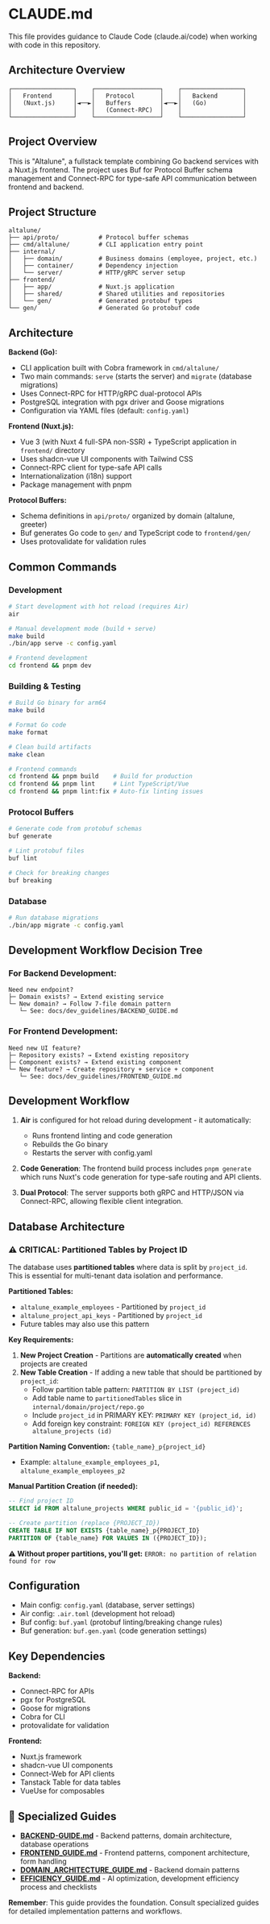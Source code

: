 # CLAUDE.md

This file provides guidance to Claude Code (claude.ai/code) when working with code in this repository.

## Architecture Overview

```
┌─────────────────┐    ┌──────────────────┐    ┌─────────────────┐
│   Frontend      │    │   Protocol       │    │   Backend       │
│   (Nuxt.js)     │◄──►│   Buffers        │◄──►│   (Go)          │
│                 │    │   (Connect-RPC)  │    │                 │
└─────────────────┘    └──────────────────┘    └─────────────────┘
```

## Project Overview

This is "Altalune", a fullstack template combining Go backend services with a Nuxt.js frontend. The project uses Buf for Protocol Buffer schema management and Connect-RPC for type-safe API communication between frontend and backend.

## Project Structure

```
altalune/
├── api/proto/           # Protocol buffer schemas
├── cmd/altalune/        # CLI application entry point
├── internal/
│   ├── domain/          # Business domains (employee, project, etc.)
│   ├── container/       # Dependency injection
│   └── server/          # HTTP/gRPC server setup
├── frontend/
│   ├── app/             # Nuxt.js application
│   ├── shared/          # Shared utilities and repositories
│   └── gen/             # Generated protobuf types
└── gen/                 # Generated Go protobuf code
```

## Architecture

**Backend (Go):**

- CLI application built with Cobra framework in `cmd/altalune/`
- Two main commands: `serve` (starts the server) and `migrate` (database migrations)
- Uses Connect-RPC for HTTP/gRPC dual-protocol APIs
- PostgreSQL integration with pgx driver and Goose migrations
- Configuration via YAML files (default: `config.yaml`)

**Frontend (Nuxt.js):**

- Vue 3 (with Nuxt 4 full-SPA non-SSR) + TypeScript application in `frontend/` directory
- Uses shadcn-vue UI components with Tailwind CSS
- Connect-RPC client for type-safe API calls
- Internationalization (i18n) support
- Package management with pnpm

**Protocol Buffers:**

- Schema definitions in `api/proto/` organized by domain (altalune, greeter)
- Buf generates Go code to `gen/` and TypeScript code to `frontend/gen/`
- Uses protovalidate for validation rules

## Common Commands

### Development

```bash
# Start development with hot reload (requires Air)
air

# Manual development mode (build + serve)
make build
./bin/app serve -c config.yaml

# Frontend development
cd frontend && pnpm dev
```

### Building & Testing

```bash
# Build Go binary for arm64
make build

# Format Go code
make format

# Clean build artifacts
make clean

# Frontend commands
cd frontend && pnpm build    # Build for production
cd frontend && pnpm lint     # Lint TypeScript/Vue
cd frontend && pnpm lint:fix # Auto-fix linting issues
```

### Protocol Buffers

```bash
# Generate code from protobuf schemas
buf generate

# Lint protobuf files
buf lint

# Check for breaking changes
buf breaking
```

### Database

```bash
# Run database migrations
./bin/app migrate -c config.yaml
```

## Development Workflow Decision Tree

### For Backend Development:

```
Need new endpoint?
├─ Domain exists? → Extend existing service
└─ New domain? → Follow 7-file domain pattern
   └─ See: docs/dev_guidelines/BACKEND_GUIDE.md
```

### For Frontend Development:

```
Need new UI feature?
├─ Repository exists? → Extend existing repository
├─ Component exists? → Extend existing component
└─ New feature? → Create repository + service + component
   └─ See: docs/dev_guidelines/FRONTEND_GUIDE.md
```

## Development Workflow

1. **Air** is configured for hot reload during development - it automatically:

   - Runs frontend linting and code generation
   - Rebuilds the Go binary
   - Restarts the server with config.yaml

2. **Code Generation**: The frontend build process includes `pnpm generate` which runs Nuxt's code generation for type-safe routing and API clients.

3. **Dual Protocol**: The server supports both gRPC and HTTP/JSON via Connect-RPC, allowing flexible client integration.

## Database Architecture

### **⚠️ CRITICAL: Partitioned Tables by Project ID**

The database uses **partitioned tables** where data is split by `project_id`. This is essential for multi-tenant data isolation and performance.

**Partitioned Tables:**

- `altalune_example_employees` - Partitioned by `project_id`
- `altalune_project_api_keys` - Partitioned by `project_id`
- Future tables may also use this pattern

**Key Requirements:**

1. **New Project Creation** - Partitions are **automatically created** when projects are created
2. **New Table Creation** - If adding a new table that should be partitioned by `project_id`:
   - Follow partition table pattern: `PARTITION BY LIST (project_id)`
   - Add table name to `partitionedTables` slice in `internal/domain/project/repo.go`
   - Include `project_id` in PRIMARY KEY: `PRIMARY KEY (project_id, id)`
   - Add foreign key constraint: `FOREIGN KEY (project_id) REFERENCES altalune_projects (id)`

**Partition Naming Convention:** `{table_name}_p{project_id}`

- Example: `altalune_example_employees_p1`, `altalune_example_employees_p2`

**Manual Partition Creation (if needed):**

```sql
-- Find project ID
SELECT id FROM altalune_projects WHERE public_id = '{public_id}';

-- Create partition (replace {PROJECT_ID})
CREATE TABLE IF NOT EXISTS {table_name}_p{PROJECT_ID}
PARTITION OF {table_name} FOR VALUES IN ({PROJECT_ID});
```

**⚠️ Without proper partitions, you'll get:** `ERROR: no partition of relation found for row`

## Configuration

- Main config: `config.yaml` (database, server settings)
- Air config: `.air.toml` (development hot reload)
- Buf config: `buf.yaml` (protobuf linting/breaking change rules)
- Buf generation: `buf.gen.yaml` (code generation settings)

## Key Dependencies

**Backend:**

- Connect-RPC for APIs
- pgx for PostgreSQL
- Goose for migrations
- Cobra for CLI
- protovalidate for validation

**Frontend:**

- Nuxt.js framework
- shadcn-vue UI components
- Connect-Web for API clients
- Tanstack Table for data tables
- VueUse for composables

## 📖 Specialized Guides

- **[BACKEND-GUIDE.md](./docs/dev_guidelines/BACKEND_GUIDE.md)** - Backend patterns, domain architecture, database operations
- **[FRONTEND_GUIDE.md](./docs/dev_guidelines/FRONTEND_GUIDE.md)** - Frontend patterns, component architecture, form handling
- **[DOMAIN_ARCHITECTURE_GUIDE.md](./docs/dev_guidelines/DOMAIN_ARCHITECTURE_GUIDE.md)** - Backend domain patterns
- **[EFFICIENCY_GUIDE.md](./docs/dev_guidelines/EFFICIENCY_GUIDE.md)** - AI optimization, development efficiency process and checklists

**Remember**: This guide provides the foundation. Consult specialized guides for detailed implementation patterns and workflows.
